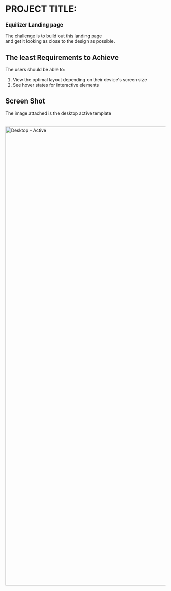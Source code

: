 <h1>PROJECT TITLE: </h1> <h3> Equilizer Landing page</h3>


The challenge is to build out this landing page<br> 
and get it looking as close to the design as possible.
<br>


<h2>The least Requirements to Achieve</h2>

The users should be able to:<br>
1. View the optimal layout depending on their device's screen size<br>
2. See hover states for interactive elements<br>

<h2>Screen Shot</h2>
<figcaption>The image attached is the desktop active template </figcaption><br>
<br>
<img width="1440" alt="Desktop - Active" src="https://user-images.githubusercontent.com/103600535/170793941-13fd23e2-056c-48c5-b08c-8d3680d171ee.png">

